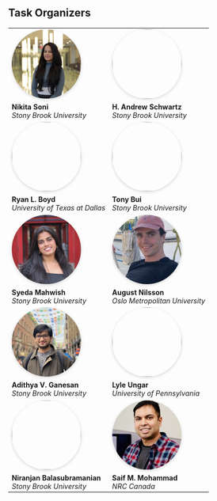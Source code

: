 
## Task Organizers

| | |
| --- | --- |
| <img src="./images/nikita_soni.jpeg"  width="140" height="140" style="border-radius:50%;object-fit:cover;box-shadow:0 2px 6px rgba(0,0,0,.15);"> | <img src="./images/andrew_schwartz.jpeg" width="140" height="140" style="border-radius:50%;object-fit:cover;box-shadow:0 2px 6px rgba(0,0,0,.15);"> |
| **Nikita Soni** <br><em>Stony Brook University</em> | **H.&nbsp;Andrew Schwartz** <br><em>Stony Brook University</em> |
| <img src="./images/ryan_boyd.jpeg"      width="140" height="140" style="border-radius:50%;object-fit:cover;box-shadow:0 2px 6px rgba(0,0,0,.15);"> | <img src="./images/tony_bui.jpeg"        width="140" height="140" style="border-radius:50%;object-fit:cover;box-shadow:0 2px 6px rgba(0,0,0,.15);"> |
| **Ryan L. Boyd** <br><em>University of Texas at Dallas</em> | **Tony Bui** <br><em>Stony Brook University</em> |
| <img src="./images/syeda_mahwish.jpeg"  width="140" height="140" style="border-radius:50%;object-fit:cover;box-shadow:0 2px 6px rgba(0,0,0,.15);"> | <img src="./images/august_nilsson.jpeg"  width="140" height="140" style="border-radius:50%;object-fit:cover;box-shadow:0 2px 6px rgba(0,0,0,.15);"> |
| **Syeda Mahwish** <br><em>Stony Brook University</em> | **August Nilsson** <br><em>Oslo Metropolitan University</em> |
| <img src="./images/adithya_ganesan.jpeg" width="140" height="140" style="border-radius:50%;object-fit:cover;box-shadow:0 2px 6px rgba(0,0,0,.15);"> | <img src="./images/lyle_ungar.jpeg"      width="140" height="140" style="border-radius:50%;object-fit:cover;box-shadow:0 2px 6px rgba(0,0,0,.15);"> |
| **Adithya V. Ganesan** <br><em>Stony Brook University</em> | **Lyle Ungar** <br><em>University of Pennsylvania</em> |
| <img src="./images/niranjan_balasubramanian.jpeg" width="140" height="140" style="border-radius:50%;object-fit:cover;box-shadow:0 2px 6px rgba(0,0,0,.15);"> | <img src="./images/saif_mohammad.jpeg"   width="140" height="140" style="border-radius:50%;object-fit:cover;box-shadow:0 2px 6px rgba(0,0,0,.15);"> |
| **Niranjan Balasubramanian** <br><em>Stony Brook University</em> | **Saif M. Mohammad** <br><em>NRC Canada</em> |

